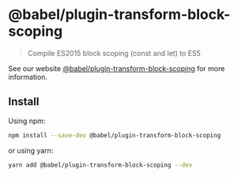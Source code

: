 # @babel/plugin-transform-block-scoping

> Compile ES2015 block scoping (const and let) to ES5

See our
website [@babel/plugin-transform-block-scoping](https://babeljs.io/docs/en/next/babel-plugin-transform-block-scoping.html)
for more information.

## Install

Using npm:

```sh
npm install --save-dev @babel/plugin-transform-block-scoping
```

or using yarn:

```sh
yarn add @babel/plugin-transform-block-scoping --dev
```
